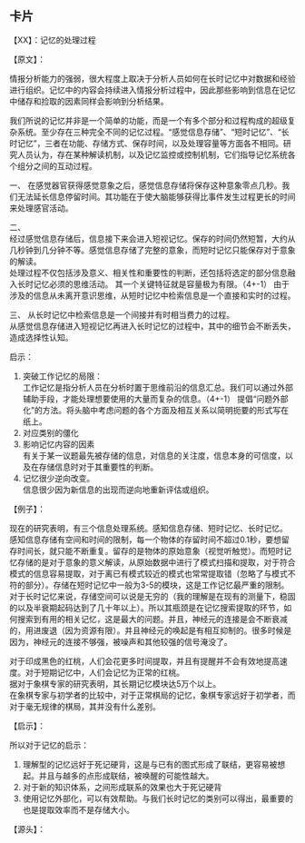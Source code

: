 ## 卡片

【XX】：记忆的处理过程

【原文】：

情报分析能力的强弱，很大程度上取决于分析人员如何在长时记忆中对数据和经验进行组织。记忆中的内容会持续进入情报分析过程中，因此那些影响到信息在记忆中储存和捡取的因素同样会影响到分析结果。

我们所说的记忆并非是一个简单的功能，而是一个有多个部分和过程构成的超级复杂系统。至少存在三种完全不同的记忆过程。“感觉信息存储”、“短时记忆”、“长时记忆”，三者在功能、存储方式、保存时间，以及处理容量等方面各不相同。研究人员认为，存在某种解读机制，以及记忆监控或控制机制，它们指导记忆系统各个组分之间的互动过程。

一、 在感觉器官获得感觉意象之后，感觉信息存储将保存这种意象零点几秒。我们无法延长信息停留时间。其功能在于使大脑能够获得比事件发生过程更长的时间来处理感官活动。

二、  
经过感觉信息存储后，信息接下来会进入短视记忆。保存的时间仍然短暂，大约从几秒钟到几分钟不等。感觉信息存储了完整的意象，而短时记忆只能保存对于意象的解读。  
处理过程不仅包括涉及意义、相关性和重要性的判断，还包括将选定的部分信息融入长时记忆必须的思维活动。
其一个关键特征就是容量极为有限。（4+-1）
由于涉及的信息从未离开意识思维，从短时记忆中检索信息是一个直接和实时的过程。

三、
从长时记忆中检索信息是一个间接并有时相当费力的过程。  
从感觉信息存储进入短视记忆再进入长时记忆的过程中，其中的细节会不断丢失，造成选择性认知。


启示：
1. 突破工作记忆的局限：  
工作记忆是指分析人员在分析时置于思维前沿的信息汇总。我们可以通过外部辅助手段，才能处理想要使用的大量而复杂的信息。（4+-1）
提倡“问题外部化”的方法。将头脑中考虑问题的各个方面及相互关系以简明扼要的形式写在纸上。  
2. 对应类别的僵化
3. 影响记忆内容的因素  
有关于某一议题最先被存储的信息，对信息的关注度，信息本身的可信度，以及在存储信息时对于其重要性的判断。
4. 记忆很少逆向改变。  
信息很少因为新信息的出现而逆向地重新评估或组织。


【例子】：

现在的研究表明，有三个信息处理系统。感知信息存储、短时记忆、长时记忆。  
感知信息存储有空间和时间的限制，每一个物体的存留时间不超过0.1秒，要想留存时间长，就只能不断重复。留存的是物体的原始意象（视觉听触觉）。而短时记忆存储的是对于意象的意义解读，从原始数据中进行了模式扫描和提取，对于符合模式的信息容易提取，对于离已有模式较近的模式也常常提取错（忽略了与模式不符的部分）。存储在短时记忆中一般为3-5的模块，这是工作记忆最严重的限制。  
对于长时记忆来说，存储空间可以说是无穷的（我的理解是在现有的测量下，稳固的以及半衰期起码达到了几十年以上）。所以其瓶颈是在记忆搜索提取的环节，如何搜索到有用的相关记忆，这是最大的问题。并且，神经元的连接是会不断衰减的，用进废退（因为资源有限）。并且神经元的唤起是有相互抑制的。很多时候是因为，神经元的连接不够强，被噪声和其他较强的信号淹没了。

对于印成黑色的红桃，人们会花更多时间提取，并且有提醒并不会有效地提高速度。对于短期记忆中，人们会记忆为正常的红桃。  
据对于象棋专家的研究表明，其长期记忆模块达5万个以上。  
在象棋专家与初学者的比较中，对于正常棋局的记忆，象棋专家远好于初学者，而对于毫无规律的棋局，其并没有什么差别。

【启示】：

所以对于记忆的启示：  
1. 理解型的记忆远好于死记硬背，这是与已有的图式形成了联结，更容易被想起。并且与越多的点形成联结，被唤醒的可能性越大。
2. 对于新的知识体系，之间形成联系的效果也大于死记硬背
3. 使用记忆外部化，可以有效帮助。与我们长时记忆的类别可以得出，最重要的也是提取效率而不是存储大小。

【源头】：

